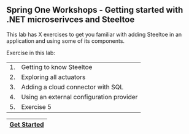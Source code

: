 ﻿[home-page-link]: /labs/spring-one
[exercise-1-link]: /labs/spring-one/exercise1
[exercise-2-link]: /labs/spring-one/exercise2
[exercise-3-link]: /labs/spring-one/exercise3
[exercise-4-link]: /labs/spring-one/exercise4
[exercise-5-link]: /labs/spring-one/exercise5

## Spring One Workshops - Getting started with .NET microserivces and Steeltoe

This lab has X exercises to get you familiar with adding Steeltoe in an application and using some of its components.

Exercise in this lab:

|||
|:--:|:--|
|1.|Getting to know Steeltoe|
|2.|Exploring all actuators|
|3.|Adding a cloud connector with SQL|
|4.|Using an external configuration provider|
|5.|Exercise 5|

|[Get Started][exercise-1-link]|
|:--:|
